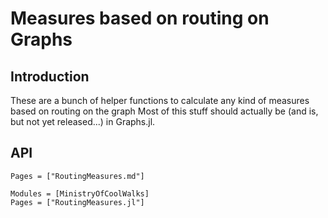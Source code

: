 # Measures based on routing on Graphs
## Introduction
These are a bunch of helper functions to calculate any kind of measures based on routing on the graph
Most of this stuff should actually be (and is, but not yet released...) in Graphs.jl.

## API

```@index
Pages = ["RoutingMeasures.md"]
```

```@autodocs
Modules = [MinistryOfCoolWalks]
Pages = ["RoutingMeasures.jl"]
```